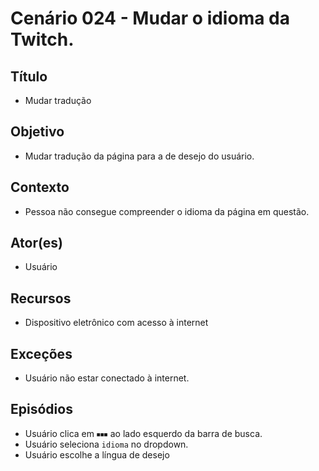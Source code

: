 # Cenário 024 - Mudar o idioma da Twitch.

## Título
* Mudar tradução

## Objetivo
* Mudar tradução da página para a de desejo do usuário.

## Contexto
* Pessoa não consegue compreender o idioma da página em questão.

## Ator(es)
* Usuário

## Recursos
* Dispositivo eletrônico com acesso à internet 

## Exceções
* Usuário não estar conectado à internet.

## Episódios
* Usuário clica em ```⏹⏹⏹``` ao lado esquerdo da barra de busca.
* Usuário seleciona ```idioma``` no dropdown.
* Usuário escolhe a língua de desejo

